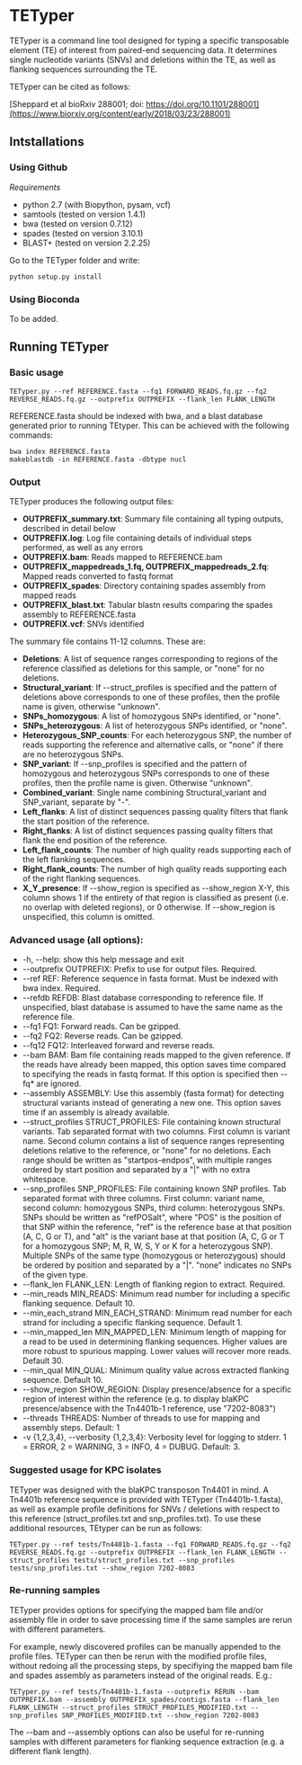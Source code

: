 # TETyper

TETyper is a command line tool designed for typing a specific transposable element (TE) of interest from paired-end sequencing data. It determines single nucleotide variants (SNVs) and deletions within the TE, as well as flanking sequences surrounding the TE.

TETyper can be cited as follows:

[Sheppard et al bioRxiv 288001; doi: https://doi.org/10.1101/288001](https://www.biorxiv.org/content/early/2018/03/23/288001)

## Intstallations

### Using Github

_Requirements_

- python 2.7 (with Biopython, pysam, vcf)
- samtools (tested on version 1.4.1)
- bwa (tested on version 0.7.12)
- spades (tested on version 3.10.1)
- BLAST+ (tested on version 2.2.25)

Go to the TETyper folder and write:

```
python setup.py install
```

### Using Bioconda

To be added.

## Running TETyper

### Basic usage

```
TETyper.py --ref REFERENCE.fasta --fq1 FORWARD_READS.fq.gz --fq2 REVERSE_READS.fq.gz --outprefix OUTPREFIX --flank_len FLANK_LENGTH
```

REFERENCE.fasta should be indexed with bwa, and a blast database generated prior to running TEtyper. This can be achieved with the following commands:
```
bwa index REFERENCE.fasta
makeblastdb -in REFERENCE.fasta -dbtype nucl
```

### Output

TETyper produces the following output files:
- **OUTPREFIX_summary.txt**: Summary file containing all typing outputs, described in detail below
- **OUTPREFIX.log**: Log file containing details of individual steps performed, as well as any errors
- **OUTPREFIX.bam**: Reads mapped to REFERENCE.bam
- **OUTPREFIX_mappedreads_1.fq, OUTPREFIX_mappedreads_2.fq**: Mapped reads converted to fastq format
- **OUTPREFIX_spades**: Directory containing spades assembly from mapped reads
- **OUTPREFIX_blast.txt**: Tabular blastn results comparing the spades assembly to REFERENCE.fasta
- **OUTPREFIX.vcf**: SNVs identified


The summary file contains 11-12 columns. These are:
- **Deletions**: A list of sequence ranges corresponding to regions of the reference classified as deletions for this sample, or "none" for no deletions.
- **Structural_variant**: If --struct_profiles is specified and the pattern of deletions above corresponds to one of these profiles, then the profile name is given, otherwise "unknown".
- **SNPs_homozygous**: A list of homozygous SNPs identified, or "none".
- **SNPs_heterozygous**: A list of heterozygous SNPs identified, or "none".
- **Heterozygous_SNP_counts**: For each heterozygous SNP, the number of reads supporting the reference and alternative calls, or "none" if there are no heterozygous SNPs.
- **SNP_variant**: If --snp_profiles is specified and the pattern of homozygous and heterozygous SNPs corresponds to one of these profiles, then the profile name is given. Otherwise "unknown".
- **Combined_variant**: Single name combining Structural_variant and SNP_variant, separate by "-".
- **Left_flanks**: A list of distinct sequences passing quality filters that flank the start position of the reference. 
- **Right_flanks**: A list of distinct sequences passing quality filters that flank the end position of the reference.
- **Left_flank_counts**: The number of high quality reads supporting each of the left flanking sequences.
- **Right_flank_counts**: The number of high quality reads supporting each of the right flanking sequences.
- **X_Y_presence**: If --show_region is specified as --show_region X-Y, this column shows 1 if the entirety of that region is classified as present (i.e. no overlap with deleted regions), or 0 otherwise. If --show_region is unspecified, this column is omitted.


### Advanced usage (all options):
-  -h, --help:            show this help message and exit
-  --outprefix OUTPREFIX:
                        Prefix to use for output files. Required.
-  --ref REF:             Reference sequence in fasta format. Must be indexed
                        with bwa index. Required.
-  --refdb REFDB:         Blast database corresponding to reference file. If
                        unspecified, blast database is assumed to have the
                        same name as the reference file.
-  --fq1 FQ1:             Forward reads. Can be gzipped.
-  --fq2 FQ2:             Reverse reads. Can be gzipped.
-  --fq12 FQ12:           Interleaved forward and reverse reads.
-  --bam BAM:             Bam file containing reads mapped to the given
                        reference. If the reads have already been mapped, this
                        option saves time compared to specifying the reads in
                        fastq format. If this option is specified then --fq*
                        are ignored.
-  --assembly ASSEMBLY:   Use this assembly (fasta format) for detecting
                        structural variants instead of generating a new one.
                        This option saves time if an assembly is already
                        available.
-  --struct_profiles STRUCT_PROFILES:
                        File containing known structural variants. Tab
                        separated format with two columns. First column is
                        variant name. Second column contains a list of
                        sequence ranges representing deletions relative to the
                        reference, or "none" for no deletions. Each range
                        should be written as "startpos-endpos", with multiple
                        ranges ordered by start position and separated by a
                        "|" with no extra whitespace.
-  --snp_profiles SNP_PROFILES:
                        File containing known SNP profiles. Tab separated
                        format with three columns. First column: variant name,
                        second column: homozygous SNPs, third column:
                        heterozygous SNPs. SNPs should be written as
                        "refPOSalt", where "POS" is the position of that SNP
                        within the reference, "ref" is the reference base at
                        that position (A, C, G or T), and "alt" is the variant
                        base at that position (A, C, G or T for a homozygous
                        SNP; M, R, W, S, Y or K for a heterozygous SNP).
                        Multiple SNPs of the same type (homozygous or
                        heterozygous) should be ordered by position and
                        separated by a "|". "none" indicates no SNPs of the
                        given type.
-  --flank_len FLANK_LEN:
                        Length of flanking region to extract. Required.
-  --min_reads MIN_READS:
                        Minimum read number for including a specific flanking
                        sequence. Default 10.
-  --min_each_strand MIN_EACH_STRAND:
                        Minimum read number for each strand for including a
                        specific flanking sequence. Default 1.
-  --min_mapped_len MIN_MAPPED_LEN:
                        Minimum length of mapping for a read to be used in
                        determining flanking sequences. Higher values are more
                        robust to spurious mapping. Lower values will recover
                        more reads. Default 30.
-  --min_qual MIN_QUAL:   Minimum quality value across extracted flanking
                        sequence. Default 10.
-  --show_region SHOW_REGION:
                        Display presence/absence for a specific region of
                        interest within the reference (e.g. to display blaKPC
                        presence/absence with the Tn4401b-1 reference, use
                        "7202-8083")
-  --threads THREADS:     Number of threads to use for mapping and assembly
                        steps. Default: 1
-  -v {1,2,3,4}, --verbosity {1,2,3,4}:
                        Verbosity level for logging to stderr. 1 = ERROR, 2 =
                        WARNING, 3 = INFO, 4 = DUBUG. Default: 3.



### Suggested usage for KPC isolates

TETyper was designed with the blaKPC transposon Tn4401 in mind. A Tn4401b reference sequence is provided with TETyper (Tn4401b-1.fasta), as well as example profile definitions for SNVs / deletions with respect to this reference (struct_profiles.txt and snp_profiles.txt). To use these additional resources, TEtyper can be run as follows:
```
TETyper.py --ref tests/Tn4401b-1.fasta --fq1 FORWARD_READS.fq.gz --fq2 REVERSE_READS.fq.gz --outprefix OUTPREFIX --flank_len FLANK_LENGTH --struct_profiles tests/struct_profiles.txt --snp_profiles tests/snp_profiles.txt --show_region 7202-8083
```


### Re-running samples

TETyper provides options for specifying the mapped bam file and/or assembly file in order to save processing time if the same samples are rerun with different parameters.

For example, newly discovered profiles can be manually appended to the profile files. TETyper can then be rerun with the modified profile files, without redoing all the processing steps, by specifiying the mapped bam file and spades assembly as parameters instead of the original reads. E.g.:
```
TETyper.py --ref tests/Tn4401b-1.fasta --outprefix RERUN --bam OUTPREFIX.bam --assembly OUTPREFIX_spades/contigs.fasta --flank_len FLANK_LENGTH --struct_profiles STRUCT_PROFILES_MODIFIED.txt --snp_profiles SNP_PROFILES_MODIFIED.txt --show_region 7202-8083
```

The --bam and --assembly options can also be useful for re-running samples with different parameters for flanking sequence extraction (e.g. a different flank length).

